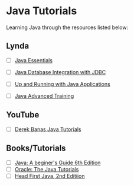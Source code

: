 # Java Tutorials
Learning Java through the resources listed below: 


## Lynda
- [ ] [Java Essentials](http://www.lynda.com/Java-tutorials/Java-Essential-Training/377484-2.html)

- [ ] [Java Database Integration with JDBC](http://www.lynda.com/Java-tutorials/Java-Database-Integration-JDBC/110284-2.html)

- [ ] [Up and Running with Java Applications](http://www.lynda.com/Android-tutorials/Up-Running-Java-Applications/94344-2.html)

- [ ] [Java Advanced Training](http://www.lynda.com/Java-tutorials/Java-Advanced-Training/107061-2.html)

## YouTube

- [ ] [Derek Banas Java Tutorials](https://www.youtube.com/playlist?list=PLE7E8B7F4856C9B19)

## Books/Tutorials

- [ ] [Java: A beginer's Guide 6th Edition](http://www.amazon.com/Java-Beginners-Guide-Herbert-Schildt/dp/0071809252/ref=sr_1_1?ie=UTF8&qid=1451917604&sr=8-1&keywords=java+a+beginners+guide)
- [ ] [Oracle: The Java Tutorials](http://docs.oracle.com/javase/tutorial/)
- [ ] [Head First Java, 2nd Editiion](http://www.amazon.com/dp/0596009208//ref=cm_sw_su_dp?tag=nethta-20)
